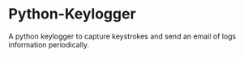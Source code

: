 # Python-Keylogger
A python keylogger to capture keystrokes and send an email of logs information periodically.
